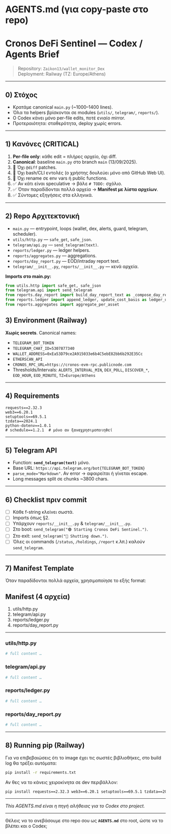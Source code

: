 # AGENTS.md (για copy-paste στο repo)

# Cronos DeFi Sentinel — Codex / Agents Brief

> Repository: `Zaikon13/wallet_monitor_Dex`  
> Deployment: Railway (TZ: Europe/Athens)

---

## 0) Στόχος
- Κρατάμε canonical `main.py` (~1000–1400 lines).  
- Όλα τα helpers βρίσκονται σε modules (`utils/`, `telegram/`, `reports/`).  
- Ο Codex κάνει μόνο per-file edits, ποτέ ενιαίο mirror.  
- Προτεραιότητα: σταθερότητα, deploy χωρίς errors.

---

## 1) Κανόνες (CRITICAL)
1. **Per-file only**: κάθε edit = πλήρες αρχείο, όχι diff.  
2. **Canonical**: baseline `main.py` στο branch `main` (13/09/2025).  
3. 🚫 Όχι `@diff` patches.  
4. 🚫 Όχι bash/CLI εντολές (ο χρήστης δουλεύει μόνο από GitHub Web UI).  
5. 🚫 Όχι rename σε env vars ή public functions.  
6. ✅ Αν κάτι είναι speculative → βάλε `# TODO:` σχόλιο.  
7. ✅ Όταν παραδίδονται πολλά αρχεία → **Manifest με λίστα αρχείων**.  
8. ✅ Σύντομες εξηγήσεις στα ελληνικά.  

---

## 2) Repo Αρχιτεκτονική
- `main.py` — entrypoint, loops (wallet, dex, alerts, guard, telegram, scheduler).  
- `utils/http.py` — `safe_get`, `safe_json`.  
- `telegram/api.py` — `send_telegram(text)`.  
- `reports/ledger.py` — ledger helpers.  
- `reports/aggregates.py` — aggregations.  
- `reports/day_report.py` — EOD/intraday report text.  
- `telegram/__init__.py`, `reports/__init__.py` — κενά αρχεία.  

**Imports στο main.py:**
```python
from utils.http import safe_get, safe_json
from telegram.api import send_telegram
from reports.day_report import build_day_report_text as _compose_day_report
from reports.ledger import append_ledger, update_cost_basis as ledger_update_cost_basis, replay_cost_basis_over_entries
from reports.aggregates import aggregate_per_asset
````

## 3) Environment (Railway)

**Χωρίς secrets**. Canonical names:

* `TELEGRAM_BOT_TOKEN`
* `TELEGRAM_CHAT_ID=5307877340`
* `WALLET_ADDRESS=0xEa53D79ce2A915033e6b4C5ebE82bb6b292E35Cc`
* `ETHERSCAN_API`
* `CRONOS_RPC_URL=https://cronos-evm-rpc.publicnode.com`
* Thresholds/Intervals: `ALERTS_INTERVAL_MIN`, `DEX_POLL`, `DISCOVER_*`, `EOD_HOUR`, `EOD_MINUTE`, `TZ=Europe/Athens`

---

## 4) Requirements

```text
requests==2.32.3
web3==6.20.1
setuptools==69.5.1
tzdata==2024.1
python-dotenv==1.0.1
# schedule==1.2.1  # μόνο αν ξαναχρησιμοποιηθεί
```

---

## 5) Telegram API

* Function: **`send_telegram(text)`** μόνο.
* Base URL: `https://api.telegram.org/bot{TELEGRAM_BOT_TOKEN}`
* `parse_mode="Markdown"`. Αν error → αφαιρείται ή γίνεται escape.
* Long messages split σε chunks ~3800 chars.

---

## 6) Checklist πριν commit

* [ ] Κάθε f-string κλείνει σωστά.
* [ ] Imports όπως §2.
* [ ] Υπάρχουν `reports/__init__.py` & `telegram/__init__.py`.
* [ ] Στο boot: `send_telegram("🟢 Starting Cronos DeFi Sentinel.")`.
* [ ] Στο exit: `send_telegram("🛑 Shutting down.")`.
* [ ] Όλες οι commands (`/status`, `/holdings`, `/report` κ.λπ.) καλούν `send_telegram`.

---

## 7) Manifest Template

Όταν παραδίδονται πολλά αρχεία, χρησιμοποίησε το εξής format:


## Manifest (4 αρχεία)

1. utils/http.py
2. telegram/api.py
3. reports/ledger.py
4. reports/day_report.py

---

### utils/http.py
```python
# full content …
```

### telegram/api.py
```python
# full content …
```

### reports/ledger.py
```python
# full content …
```

### reports/day_report.py
```python
# full content …
```

---

## 8) Running pip (Railway)

Για να επιβεβαιώσεις ότι το image έχει τις σωστές βιβλιοθήκες, στο build log θα τρέξει αυτόματα:

```bash
pip install -r requirements.txt
```

Αν θες να το κάνεις χειροκίνητα σε dev περιβάλλον:

```bash
pip install requests==2.32.3 web3==6.20.1 setuptools==69.5.1 tzdata==2024.1 python-dotenv==1.0.1
```

---

*This AGENTS.md είναι η πηγή αλήθειας για το Codex στο project.*

---

Θέλεις να το ανεβάσουμε στο repo σου ως **`AGENTS.md`** στο root, ώστε να το βλέπει και ο Codex;
```
